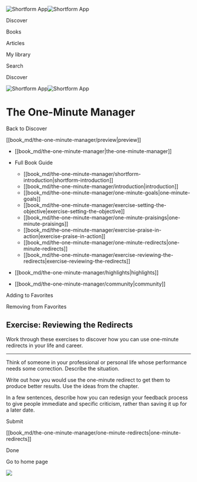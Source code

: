 ![Shortform App](/img/logo.36a2399e.svg)![Shortform App](/img/logo-dark.70c1b072.svg)

Discover

Books

Articles

My library

Search

Discover

![Shortform App](/img/logo.36a2399e.svg)![Shortform App](/img/logo-dark.70c1b072.svg)

# The One-Minute Manager

Back to Discover

[[book_md/the-one-minute-manager/preview|preview]]

  * [[book_md/the-one-minute-manager|the-one-minute-manager]]
  * Full Book Guide

    * [[book_md/the-one-minute-manager/shortform-introduction|shortform-introduction]]
    * [[book_md/the-one-minute-manager/introduction|introduction]]
    * [[book_md/the-one-minute-manager/one-minute-goals|one-minute-goals]]
    * [[book_md/the-one-minute-manager/exercise-setting-the-objective|exercise-setting-the-objective]]
    * [[book_md/the-one-minute-manager/one-minute-praisings|one-minute-praisings]]
    * [[book_md/the-one-minute-manager/exercise-praise-in-action|exercise-praise-in-action]]
    * [[book_md/the-one-minute-manager/one-minute-redirects|one-minute-redirects]]
    * [[book_md/the-one-minute-manager/exercise-reviewing-the-redirects|exercise-reviewing-the-redirects]]
  * [[book_md/the-one-minute-manager/highlights|highlights]]
  * [[book_md/the-one-minute-manager/community|community]]



Adding to Favorites 

Removing from Favorites 

## Exercise: Reviewing the Redirects

Work through these exercises to discover how you can use one-minute redirects in your life and career.

* * *

Think of someone in your professional or personal life whose performance needs some correction. Describe the situation.

Write out how you would use the one-minute redirect to get them to produce better results. Use the ideas from the chapter.

In a few sentences, describe how you can redesign your feedback process to give people immediate and specific criticism, rather than saving it up for a later date.

Submit 

[[book_md/the-one-minute-manager/one-minute-redirects|one-minute-redirects]]

Done

Go to home page 

![](https://bat.bing.com/action/0?ti=56018282&Ver=2&mid=1b39eede-f43a-46fa-81a7-c32574161582&sid=1711133063fa11eebdec89a8b8ae3bbc&vid=171147a063fa11eea7440fcfeb230d96&vids=0&msclkid=N&pi=0&lg=en-US&sw=800&sh=600&sc=24&nwd=1&tl=Shortform%20%7C%20Book&p=https%3A%2F%2Fwww.shortform.com%2Fapp%2Fbook%2Fthe-one-minute-manager%2Fexercise-reviewing-the-redirects&r=&lt=334&evt=pageLoad&sv=1&rn=448028)
